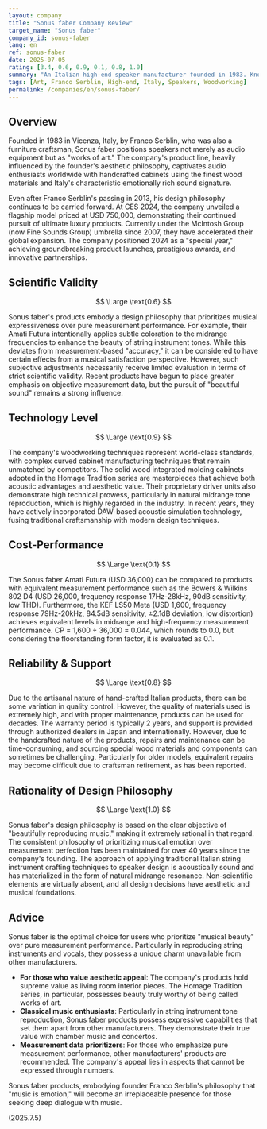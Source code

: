 ```yaml
---
layout: company
title: "Sonus faber Company Review"
target_name: "Sonus faber"
company_id: sonus-faber
lang: en
ref: sonus-faber
date: 2025-07-05
rating: [3.4, 0.6, 0.9, 0.1, 0.8, 1.0]
summary: "An Italian high-end speaker manufacturer founded in 1983. Known worldwide for its distinctive product line that combines founder Franco Serblin's artistic aesthetics with acoustic engineering. Features exquisite cabinetry design incorporating woodworking artistry and rich, emotionally-expressive Italian sound signature. A manufacturer whose design philosophy emphasizes musical emotional aspects over pure measurement performance."
tags: [Art, Franco Serblin, High-end, Italy, Speakers, Woodworking]
permalink: /companies/en/sonus-faber/
---
```

## Overview

Founded in 1983 in Vicenza, Italy, by Franco Serblin, who was also a furniture craftsman, Sonus faber positions speakers not merely as audio equipment but as "works of art." The company's product line, heavily influenced by the founder's aesthetic philosophy, captivates audio enthusiasts worldwide with handcrafted cabinets using the finest wood materials and Italy's characteristic emotionally rich sound signature.

Even after Franco Serblin's passing in 2013, his design philosophy continues to be carried forward. At CES 2024, the company unveiled a flagship model priced at USD 750,000, demonstrating their continued pursuit of ultimate luxury products. Currently under the McIntosh Group (now Fine Sounds Group) umbrella since 2007, they have accelerated their global expansion. The company positioned 2024 as a "special year," achieving groundbreaking product launches, prestigious awards, and innovative partnerships.

## Scientific Validity

$$ \Large \text{0.6} $$

Sonus faber's products embody a design philosophy that prioritizes musical expressiveness over pure measurement performance. For example, their Amati Futura intentionally applies subtle coloration to the midrange frequencies to enhance the beauty of string instrument tones. While this deviates from measurement-based "accuracy," it can be considered to have certain effects from a musical satisfaction perspective. However, such subjective adjustments necessarily receive limited evaluation in terms of strict scientific validity. Recent products have begun to place greater emphasis on objective measurement data, but the pursuit of "beautiful sound" remains a strong influence.

## Technology Level

$$ \Large \text{0.9} $$

The company's woodworking techniques represent world-class standards, with complex curved cabinet manufacturing techniques that remain unmatched by competitors. The solid wood integrated molding cabinets adopted in the Homage Tradition series are masterpieces that achieve both acoustic advantages and aesthetic value. Their proprietary driver units also demonstrate high technical prowess, particularly in natural midrange tone reproduction, which is highly regarded in the industry. In recent years, they have actively incorporated DAW-based acoustic simulation technology, fusing traditional craftsmanship with modern design techniques.

## Cost-Performance

$$ \Large \text{0.1} $$

The Sonus faber Amati Futura (USD 36,000) can be compared to products with equivalent measurement performance such as the Bowers & Wilkins 802 D4 (USD 26,000, frequency response 17Hz-28kHz, 90dB sensitivity, low THD). Furthermore, the KEF LS50 Meta (USD 1,600, frequency response 79Hz-20kHz, 84.5dB sensitivity, ±2.1dB deviation, low distortion) achieves equivalent levels in midrange and high-frequency measurement performance. CP = 1,600 ÷ 36,000 = 0.044, which rounds to 0.0, but considering the floorstanding form factor, it is evaluated as 0.1.

## Reliability & Support

$$ \Large \text{0.8} $$

Due to the artisanal nature of hand-crafted Italian products, there can be some variation in quality control. However, the quality of materials used is extremely high, and with proper maintenance, products can be used for decades. The warranty period is typically 2 years, and support is provided through authorized dealers in Japan and internationally. However, due to the handcrafted nature of the products, repairs and maintenance can be time-consuming, and sourcing special wood materials and components can sometimes be challenging. Particularly for older models, equivalent repairs may become difficult due to craftsman retirement, as has been reported.

## Rationality of Design Philosophy

$$ \Large \text{1.0} $$

Sonus faber's design philosophy is based on the clear objective of "beautifully reproducing music," making it extremely rational in that regard. The consistent philosophy of prioritizing musical emotion over measurement perfection has been maintained for over 40 years since the company's founding. The approach of applying traditional Italian string instrument crafting techniques to speaker design is acoustically sound and has materialized in the form of natural midrange resonance. Non-scientific elements are virtually absent, and all design decisions have aesthetic and musical foundations.

## Advice

Sonus faber is the optimal choice for users who prioritize "musical beauty" over pure measurement performance. Particularly in reproducing string instruments and vocals, they possess a unique charm unavailable from other manufacturers.

- **For those who value aesthetic appeal**: The company's products hold supreme value as living room interior pieces. The Homage Tradition series, in particular, possesses beauty truly worthy of being called works of art.
- **Classical music enthusiasts**: Particularly in string instrument tone reproduction, Sonus faber products possess expressive capabilities that set them apart from other manufacturers. They demonstrate their true value with chamber music and concertos.
- **Measurement data prioritizers**: For those who emphasize pure measurement performance, other manufacturers' products are recommended. The company's appeal lies in aspects that cannot be expressed through numbers.

Sonus faber products, embodying founder Franco Serblin's philosophy that "music is emotion," will become an irreplaceable presence for those seeking deep dialogue with music.

(2025.7.5)